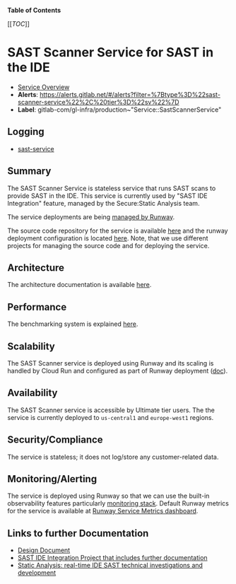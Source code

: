 <!-- MARKER: do not edit this section directly. Edit services/service-catalog.yml then run scripts/generate-docs -->

**Table of Contents**

[[_TOC_]]

# SAST Scanner Service for SAST in the IDE

* [Service Overview](https://dashboards.gitlab.net/d/sast-main/sast-overview)
* **Alerts**: <https://alerts.gitlab.net/#/alerts?filter=%7Btype%3D%22sast-scanner-service%22%2C%20tier%3D%22sv%22%7D>
* **Label**: gitlab-com/gl-infra/production~"Service::SastScannerService"

## Logging

* [sast-service](https://console.cloud.google.com/run/detail/us-central1/sast-service/logs?project=gitlab-runway-staging)

<!-- END_MARKER -->

## Summary

The SAST Scanner Service is stateless service that runs SAST scans to provide
SAST in the IDE. This service is currently used by "SAST IDE Integration"
feature, managed by the Secure:Static Analysis team.

The service deployments are being [managed by Runway](https://gitlab.com/gitlab-org/gitlab/-/issues/462808).

The source code repository for the service is available
[here](https://gitlab.com/gitlab-org/secure/sast-scanner-service) and the
runway deployment configuration is located
[here](https://gitlab.com/gitlab-org/secure/sast-ide-integration/-/blob/main/.runway/runway.yml?ref_type=heads).
Note, that we use different projects for managing the source code and for
deploying the service.

## Architecture

The architecture documentation is available [here](https://handbook.gitlab.com/handbook/engineering/architecture/design-documents/sast_ide_integration/).

## Performance

The benchmarking system is explained [here](https://gitlab.com/gitlab-org/secure/sast-ide-integration/-/blob/main/docs/benchmark.md?ref_type=heads).

## Scalability

The SAST Scanner service is deployed using Runway and its scaling is handled by Cloud Run and configured as part of Runway deployment ([doc](https://docs.runway.gitlab.com/reference/scalability/)).

## Availability

The SAST Scanner service is accessible by Ultimate tier users. The the service is
currently deployed to `us-central1` and `europe-west1` regions.

## Security/Compliance

The service is stateless; it does not log/store any customer-related data.

## Monitoring/Alerting

The service is deployed using Runway so that we can use the built-in
observability features particularly [monitoring stack](https://docs.runway.gitlab.com/reference/observability/). Default Runway
metrics for the service is available at [Runway Service Metrics dashboard](https://dashboards.gitlab.net/d/sast-scanner-service-main).

## Links to further Documentation

* [Design Document](https://handbook.gitlab.com/handbook/engineering/architecture/design-documents/sast_ide_integration/)
* [SAST IDE Integration Project that includes further documentation](https://gitlab.com/gitlab-org/secure/sast-ide-integration)
* [Static Analysis: real-time IDE SAST technical investigations and development](https://gitlab.com/groups/gitlab-org/-/epics/13753)
